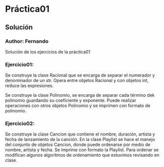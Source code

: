 # Práctica01
## Solución
### Author: Fernando

Solución de los ejercicios de la práctica01

### Ejercicio01:
Se construye la clase Racional que se encarga de separar el numerador y denominador de un str. Opera entre objetos Racional y con objetos int, reduce las expresiones.

Se construye la clase Polinomio, se encarga de separar cada término dek polinomio guardando su coeficiente y exponente.
Puede realizar operaciones con otros objetos Polinomio y se imprimen con formato de polinomio.

### Ejercicio02:

Se construye la clase Cancion que contiene el nombre, duración, artista y fecha de lanzamiento de la canción.
En la clase Playlist se hace el manejo del conjunto de objetos Cancion, donde puede ordenarse por medio de nombre, artista y fecha.
Se imprime con formato la Playlist.
Para ordenar se modifican algunos algoritmos de ordenamiento que estuvimos revisando en clase.
